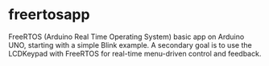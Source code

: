 # freertosapp
FreeRTOS (Arduino Real Time Operating System) basic app on Arduino UNO, starting with a simple Blink example. A secondary goal is to use the LCDKeypad with FreeRTOS for real-time menu-driven control and feedback.
